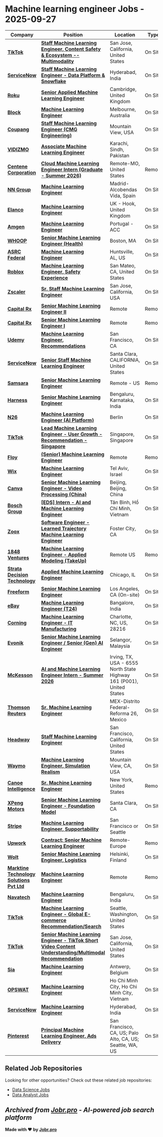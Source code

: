 # Machine learning engineer Jobs - 2025-09-27

| Company | Position | Location | Type | Date |
| ------- | -------- | -------- | ---- | ------ |
| **[TikTok](https://www.tiktok.com/)** | **[Staff Machine Learning Engineer, Content Safety & Ecosystem -- Multimodality](https://lifeattiktok.com/search/7470403479480224007)** | San Jose, California, United States | On Site | Sep 26 |
| **[ServiceNow](https://www.servicenow.com)** | **[Staff Machine Learning Engineer - Data Platform & Snowflake](https://jobs.smartrecruiters.com/ServiceNow/744000084170955-staff-machine-learning-engineer-data-platform-snowflake)** | Hyderabad, India | On Site | Sep 26 |
| **[Roku](https://www.weareroku.com/)** | **[Senior Applied Machine Learning Engineer](https://www.weareroku.com/jobs/7276184?gh_jid=7276184)** | Cambridge, United Kingdom | On Site | Sep 26 |
| **[Block](https://block.xyz/)** | **[Machine Learning Engineer](http://block.xyz/careers/jobs/4912447008?gh_jid=4912447008)** | Melbourne, Australia | On Site | Sep 26 |
| **[Coupang](https://www.coupang.com/)** | **[Staff Machine Learning Engineer (CMG Engineering)](https://boards.greenhouse.io/coupanginternal/jobs/7258673?gh_jid=7258673)** | Mountain View, USA | On Site | Sep 26 |
| **[VIDIZMO](https://vidizmo.com/)** | **[Associate Machine Learning Engineer](https://vidizmo.bamboohr.com/careers/341)** | Karachi, Sindh, Pakistan | On Site | Sep 26 |
| **[Centene Corporation](https://www.centene.com/)** | **[Cloud Machine Learning Engineer Intern (Graduate - Summer 2026)](https://centene.wd5.myworkdayjobs.com/en-US/Centene_External/job/Remote-MO/Cloud-Machine-Learning-Engineer-Intern--Graduate---Summer-2026-_1593802)** | Remote-MO, United States | Remote | Sep 26 |
| **[NN Group](https://www.nn-group.com/)** | **[Machine Learning Engineer](https://nngroup.wd3.myworkdayjobs.com/en-US/WDExternal/job/Madrid/Machine-Learning-Engineer_REQ2701230)** | Madrid-Alcobendas Vida, Spain | On Site | Sep 26 |
| **[Elanco](https://www.elanco.com/)** | **[Machine Learning Engineer](https://elanco.wd5.myworkdayjobs.com/en-US/External_Career/job/UK---Hook/Machine-Learning-Engineer_R0023433-1)** | UK - Hook, United Kingdom | On Site | Sep 26 |
| **[Amgen](https://www.amgen.com/)** | **[Machine Learning Engineer](https://amgen.wd1.myworkdayjobs.com/en-US/Careers/job/Portugal---Lisbon/Machine-Learning-Engineer_R-223684)** | Portugal - ACC | On Site | Sep 26 |
| **[WHOOP](https://www.whoop.com/)** | **[Senior Machine Learning Engineer (Health)](https://jobs.lever.co/whoop/d65ec99a-3ed8-4aba-8f63-6c35a64514d5)** | Boston, MA | On Site | Sep 25 |
| **[ASRC Federal](https://www.asrcfederal.com/)** | **[Machine Learning Engineer](https://jobs.dayforcehcm.com/en-US/asrcfh/CANDIDATEPORTAL/jobs/15010)** | Huntsville, AL, US | On Site | Sep 25 |
| **[Roblox](https://www.roblox.com/)** | **[Machine Learning Engineer, Safety Experience](https://careers.roblox.com/jobs/7272668?gh_jid=7272668)** | San Mateo, CA, United States | On Site | Sep 25 |
| **[Zscaler](https://www.zscaler.com/careers)** | **[Sr. Staff Machine Learning Engineer](https://job-boards.greenhouse.io/zscaler/jobs/4620429007)** | San Jose, California, USA | On Site | Sep 25 |
| **[Capital Rx](https://capitalrx.com/)** | **[Senior Machine Learning Engineer II](https://job-boards.greenhouse.io/capitalrx/jobs/4749307008)** | Remote | Remote | Sep 25 |
| **[Capital Rx](https://capitalrx.com/)** | **[Senior Machine Learning Engineer I](https://job-boards.greenhouse.io/capitalrx/jobs/4759211008)** | Remote | Remote | Sep 25 |
| **[Udemy](https://www.udemy.com/)** | **[Machine Learning Engineer, Recommendations](https://job-boards.greenhouse.io/udemybedi/jobs/5632085004)** | San Francisco, CA | On Site | Sep 25 |
| **[ServiceNow](https://www.servicenow.com)** | **[Senior Staff Machine Learning Engineer](https://jobs.smartrecruiters.com/ServiceNow/744000083948236-senior-staff-machine-learning-engineer-)** | Santa Clara, CALIFORNIA, United States | On Site | Sep 25 |
| **[Samsara](https://www.samsara.com/)** | **[Senior Machine Learning Engineer](https://www.samsara.com/company/careers/roles/7266188?gh_jid=7266188)** | Remote - US | Remote | Sep 25 |
| **[Harness](https://harness.io/)** | **[Senior Machine Learning Engineer](https://www.harness.io/company/jobs/apply?gh_jid=4757439007&gh_jid=4757439007)** | Bengaluru, Karnataka, India | On Site | Sep 25 |
| **[N26](https://n26.com/)** | **[Machine Learning Engineer (AI Platform)](https://n26.com/en-eu/careers/positions/7276025?gh_jid=7276025)** | Berlin | On Site | Sep 25 |
| **[TikTok](https://www.tiktok.com/)** | **[Lead Machine Learning Engineer - User Growth - Recommendation - Singapore](https://lifeattiktok.com/search/7553930698129492232)** | Singapore, Singapore | On Site | Sep 25 |
| **[Floy](https://www.floy.com/)** | **[(Senior) Machine Learning Engineer](https://floy.jobs.personio.com/job/2362615)** | Remote | Remote | Sep 25 |
| **[Wix](https://www.wix.com/)** | **[Machine Learning Engineer](https://jobs.smartrecruiters.com/Wix2/744000083851325-machine-learning-engineer)** | Tel Aviv, Israel | On Site | Sep 25 |
| **[Canva](https://www.canva.com)** | **[Senior Machine Learning Engineer - Video Processing (China)](https://jobs.smartrecruiters.com/Canva/6000000000607244-senior-machine-learning-engineer-video-processing-china-)** | Beijing, Beijing, China | On Site | Sep 25 |
| **[Bosch Group](https://www.bosch.com)** | **[\[EDS\] Intern - AI and Machine Learning Engineer](https://jobs.smartrecruiters.com/BoschGroup/744000083844395--eds-intern-ai-and-machine-learning-engineer)** | Tân Bình, Hồ Chí Minh, Vietnam | On Site | Sep 25 |
| **[Zoox](https://zoox.com/)** | **[Software Engineer - Learned Trajectory Machine Learning Engineer](https://jobs.lever.co/zoox/9176aa65-14e3-4f9d-98f9-e755e9777d67)** | Foster City, CA | On Site | Sep 25 |
| **[1848 Ventures](https://www.1848ventures.com/)** | **[Machine Learning Engineer - Applied Modeling (TakeUp)](https://job-boards.greenhouse.io/1848ventures/jobs/5658964004)** | Remote US | Remote | Sep 25 |
| **[Strata Decision Technology](https://www.stratadecision.com/)** | **[Applied Machine Learning Engineer](https://job-boards.greenhouse.io/stratacareers/jobs/7452181003)** | Chicago, IL | On Site | Sep 25 |
| **[Freeform](https://freeform.co/)** | **[Senior Machine Learning Engineer](https://job-boards.greenhouse.io/freeformfuturecorp/jobs/7477275003)** | Los Angeles, CA (On-site) | On Site | Sep 25 |
| **[eBay](https://www.ebay.com/)** | **[Machine Learning Engineer (T24)](https://ebay.wd5.myworkdayjobs.com/en-US/apply/job/Bengaluru-India/Machine-Learning-Engineer--T24-_R0069907)** | Bangalore, India | On Site | Sep 25 |
| **[Corning](https://www.corning.com)** | **[Machine Learning Engineer - IT Manufacturing](https://corningjobs.corning.com/job/Charlotte-Machine-Learning-Engineer-IT-Manufacturing-NC-28216/1329248400/)** | Charlotte, NC, US, 28216 | On Site | Sep 25 |
| **[Evonik](https://www.evonik.com/)** | **[Senior Machine Learning Engineer / Senior (Gen) AI Engineer](https://evonik.wd3.myworkdayjobs.com/en-US/External_Careers/job/Selangor/Senior-Machine-Learning-Engineer---Senior--Gen--AI-Engineer_R43674)** | Selangor, Malaysia | On Site | Sep 25 |
| **[McKesson](https://www.mckesson.com/)** | **[AI and Machine Learning Engineer Intern - Summer 2026](https://mckesson.wd3.myworkdayjobs.com/en-US/sourcer_on_req/job/USA-TX-Irving/AI-and-Machine-Learning-Engineer-Intern---Summer-2026_JR0135761)** | Irving, TX, USA - 6555 North State Highway 161 (P001), United States | On Site | Sep 25 |
| **[Thomson Reuters](https://www.thomsonreuters.com/)** | **[Sr. Machine Learning Engineer](https://thomsonreuters.wd5.myworkdayjobs.com/en-US/External_Career_Site/job/MEX-Distrito-Federal-Reforma-26/Sr-Machine-Learning-Engineer---Recommender-Systems_JREQ194781)** | MEX-Distrito Federal-Reforma 26, Mexico | On Site | Sep 25 |
| **[Headway](https://headway.co/)** | **[Staff Machine Learning Engineer](https://job-boards.greenhouse.io/headway/jobs/5657373004)** | San Francisco, California, United States | On Site | Sep 24 |
| **[Waymo](https://waymo.com/)** | **[Machine Learning Engineer, Simulation Realism](https://careers.withwaymo.com/jobs?gh_jid=6499165)** | Mountain View, CA, USA | On Site | Sep 24 |
| **[Canoe Intelligence](https://canoeintelligence.com/)** | **[Sr. Machine Learning Engineer](https://careers.canoeintelligence.com/jobs/302503-sr-machine-learning-engineer)** | New York, United States | Remote | Sep 24 |
| **[XPeng Motors](https://www.heyxpeng.com/)** | **[Senior Machine Learning Engineer - Foundation Model](https://job-boards.greenhouse.io/xpengmotors/jobs/7813395002)** | Santa Clara, CA | On Site | Sep 24 |
| **[Stripe](https://stripe.com/en-ch)** | **[Machine Learning Engineer, Supportability](https://stripe.com/jobs/search?gh_jid=7176812)** | San Francisco or Seattle | On Site | Sep 24 |
| **[Upwork](https://www.upwork.com/)** | **[Contract: Senior Machine Learning Engineer](https://job-boards.greenhouse.io/upwork/jobs/7471483003)** | Remote-Europe | Remote | Sep 24 |
| **[Wolt](https://wolt.com/)** | **[Senior Machine Learning Engineer, Logistics](https://job-boards.greenhouse.io/wolt/jobs/7267502)** | Helsinki, Finland | On Site | Sep 24 |
| **[Marktine Technology Solutions Pvt Ltd](https://marktine.com/)** | **[Machine Learning Engineer](https://marktine.zohorecruit.com/jobs/Careers/634479000000586177)** | Remote | Remote | Sep 24 |
| **[Navatech](https://navatech.ai/)** | **[Machine Learning Engineer](https://navatechgroup.zohorecruit.com/jobs/Careers/773417000000507009)** | Bengaluru, India | On Site | Sep 24 |
| **[TikTok](https://www.tiktok.com/)** | **[Machine Learning Engineer - Global E-commerce Recommendation/Search](https://lifeattiktok.com/search/7551574702218627335)** | Seattle, Washington, United States | On Site | Sep 24 |
| **[TikTok](https://www.tiktok.com/)** | **[Senior Machine Learning Engineer - TikTok Short Video Content Understanding/Multimodal Recommendation](https://lifeattiktok.com/search/7553187214310656274)** | San Jose, California, United States | On Site | Sep 24 |
| **[Sia](https://www.sia-partners.com)** | **[Machine Learning Engineer](https://jobs.smartrecruiters.com/Sia/744000083611677-machine-learning-engineer)** | Antwerp, Belgium | On Site | Sep 24 |
| **[OPSWAT](https://www.opswat.com/)** | **[Machine Learning Engineer](https://www.opswat.com/jobs/4549744005?gh_jid=4549744005)** | Ho Chi Minh City, Ho Chi Minh City, Vietnam | On Site | Sep 24 |
| **[ServiceNow](https://www.servicenow.com)** | **[Machine Learning Engineer](https://jobs.smartrecruiters.com/ServiceNow/744000083605406-machine-learning-engineer)** | Hyderabad, India | On Site | Sep 24 |
| **[Pinterest](https://www.pinterest.com/)** | **[Principal Machine Learning Engineer, Ads Delivery](https://www.pinterestcareers.com/job-form?gh_jid=6963868)** | San Francisco, CA, US; Palo Alto, CA, US; Seattle, WA, US | On Site | Sep 24 |

## Related Job Repositories

Looking for other opportunities? Check out these related job repositories:

- [Data Science Jobs](https://github.com/jobs-jobr-pro/Data-Science-Jobs)
- [Data Analyst Jobs](https://github.com/jobs-jobr-pro/Data-Analyst-Jobs)



*Archived from [Jobr.pro](https://jobr.pro?utm_source=github&utm_medium=repo&utm_campaign=github-ml-jobs) - AI-powered job search platform*
---

**Made with ❤️ by [Jobr.pro](https://jobr.pro?utm_source=github&utm_medium=repo&utm_campaign=github-ml-jobs)**